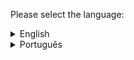 Please select the language: 

<details>
  <summary> English  </summary>

 # Password Generator
The project consists of a desktop Java application that allows random passwords to be generated based on user-defined criteria, such as password length and the types of characters to be included (letters, numbers and symbols).

### Features
- Graphical interface: The application uses Java's Swing library to create a user-friendly graphical interface, allowing the user to interact with the application intuitively.
- Password customization: The user can set the length of the desired password and choose which types of characters will be included in the password (letters, numbers and symbols). The options are presented as checkboxes on the interface.
- Random password generation: Based on the user's preferences, the application uses a secure random number generation algorithm (SecureRandom) or a standard random number generator (Random) to create a random password that meets the defined criteria. The generated password is displayed in a text area on the interface.

### Usage
To use the application, follow these steps:
1. Execution: Run the GeneratorGUI program, this will open the application's graphical interface.
2. Set the password preferences: In the interface, you will find a text field for entering the desired password length. You can also select or deselect the checkboxes to include or exclude the desired character types in the password (letters, numbers and symbols).
3. Generate the password: Click on the "Generate" button to generate the random password based on the preferences you set.
4. View the generated password: The generated password will be displayed in a text area on the interface. You can copy the password to the clipboard or use it as required.
5. Repeat the process: If you want to generate another password, you can adjust the preferences and click the "Generate" button again.
</details>
<details>
<summary> Português </summary>

# Gerador de Senhas
O projeto consiste em uma aplicação Java de desktop que permite gerar senhas aleatórias com base em critérios definidos pelo usuário, como comprimento da senha e os tipos de caracteres a serem incluídos (letras, números e símbolos).

### Funcionalidades
- Interface gráfica: A aplicação utiliza a biblioteca Swing do Java para criar uma interface gráfica amigável, permitindo ao usuário interagir com a aplicação de forma intuitiva.
- Personalização da senha: O usuário pode definir o comprimento da senha desejada e escolher quais tipos de caracteres serão incluídos na senha (letras, números e símbolos). As opções são apresentadas como caixas de seleção na interface.
- Geração de senha aleatória: Com base nas preferências do usuário, a aplicação utiliza um algoritmo de geração de números aleatórios seguro (SecureRandom) ou um gerador de números aleatórios padrão (Random) para criar uma senha aleatória que atenda aos critérios definidos. A senha gerada é exibida em uma área de texto na interface.

### Uso
Para utilizar a aplicação, siga as seguintes etapas:
1. Execução: Execute o programa GeradorGUI, isso abrirá a interface gráfica da aplicação.
2. Defina as preferências da senha: Na interface, você encontrará um campo de texto para inserir o comprimento desejado da senha. Você também pode selecionar ou desmarcar as caixas de seleção para incluir ou excluir os tipos de caracteres desejados na senha (letras, números e símbolos).
3. Gere a senha: Clique no botão "Gerar" para gerar a senha aleatória com base nas preferências definidas.
4. Visualize a senha gerada: A senha gerada será exibida em uma área de texto na interface. Você pode copiar a senha para a área de transferência ou usar conforme necessário.
5. Repita o processo: Se desejar gerar outra senha, você pode ajustar as preferências e clicar novamente no botão "Gerar".


</details>

